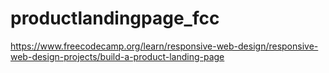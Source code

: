 # productlandingpage_fcc
https://www.freecodecamp.org/learn/responsive-web-design/responsive-web-design-projects/build-a-product-landing-page
